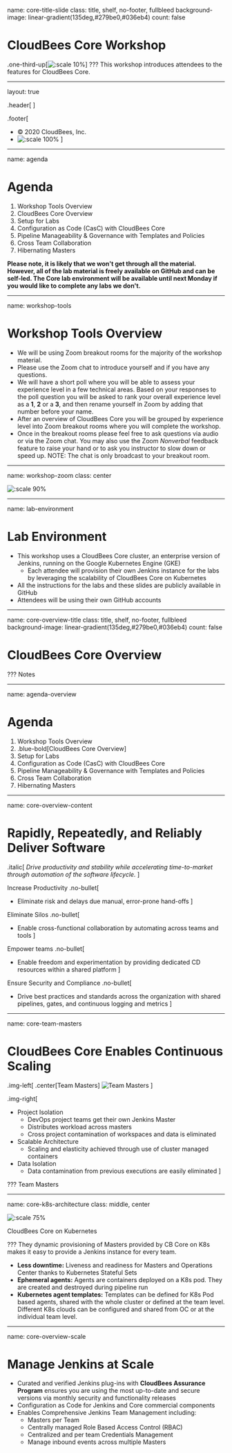 name: core-title-slide
class: title, shelf, no-footer, fullbleed
background-image: linear-gradient(135deg,#279be0,#036eb4)
count: false


# CloudBees Core Workshop
.one-third-up[![:scale 10%](../img/Core-white.svg)]
???
This workshop introduces attendees to the features for CloudBees Core.

---
layout: true

.header[
]

.footer[
- © 2020 CloudBees, Inc.
- ![:scale 100%](../img/CloudBees-Submark-Full-Color.svg)
]
---
name: agenda
# Agenda

1. Workshop Tools Overview
2. CloudBees Core Overview
3. Setup for Labs
4. Configuration as Code (CasC) with CloudBees Core
5. Pipeline Manageability & Governance with Templates and Policies
6. Cross Team Collaboration
7. Hibernating Masters

**Please note, it is likely that we won't get through all the material. However, all of the lab material is freely available on GitHub and can be self-led. The Core lab environment will be available until next Monday if you would like to complete any labs we don't.**

---
name: workshop-tools
# Workshop Tools Overview

* We will be using Zoom breakout rooms for the majority of the workshop material.
* Please use the Zoom chat to introduce yourself and if you have any questions.
* We will have a short poll where you will be able to assess your experience level in a few technical areas. Based on your responses to the poll question you will be asked to rank your overall experience level as a **1**, **2** or a **3**, and then rename yourself in Zoom by adding that number before your name.
* After an overview of CloudBees Core you will be grouped by experience level into Zoom breakout rooms where you will complete the workshop.
* Once in the breakout rooms please feel free to ask questions via audio or via the Zoom chat. You may also use the Zoom *Nonverbal* feedback feature to raise your hand or to ask you instructor to slow down or speed up. NOTE: The chat is only broadcast to your breakout room.

---
name: workshop-zoom
class: center

![:scale 90%](img/zoom-tools.png)

---
name: lab-environment
# Lab Environment
* This workshop uses a CloudBees Core cluster, an enterprise version of Jenkins, running on the Google Kubernetes Engine (GKE)
  * Each attendee will provision their own Jenkins instance for the labs by leveraging the scalability of CloudBees Core on Kubernetes
* All the instructions for the labs and these slides are publicly available in GitHub
* Attendees will be using their own GitHub accounts 

---
name: core-overview-title
class: title, shelf, no-footer, fullbleed
background-image: linear-gradient(135deg,#279be0,#036eb4)
count: false

# CloudBees Core Overview

???
Notes

---
name: agenda-overview
# Agenda

1. Workshop Tools Overview
2. .blue-bold[CloudBees Core Overview]
3. Setup for Labs
4. Configuration as Code (CasC) with CloudBees Core
5. Pipeline Manageability & Governance with Templates and Policies
6. Cross Team Collaboration
7. Hibernating Masters

---
name: core-overview-content

# Rapidly, Repeatedly, and Reliably Deliver Software

.italic[
  *Drive productivity and stability while accelerating time-to-market through automation of the software lifecycle.*
]

Increase Productivity
.no-bullet[
* Eliminate risk and delays due manual, error-prone hand-offs
]

Eliminate Silos
.no-bullet[
* Enable cross-functional collaboration by automating across teams and tools
]

Empower teams
.no-bullet[
* Enable freedom and experimentation by providing dedicated CD resources within a shared platform
]

Ensure Security and Compliance
.no-bullet[
* Drive best practices and standards across the organization with shared pipelines, gates, and continuous logging and metrics
]

---
name: core-team-masters

# CloudBees Core Enables Continuous Scaling

.img-left[
  .center[Team Masters]
![Team Masters](img/dpa.png)
]

.img-right[
* Project Isolation
  * DevOps project teams get their own Jenkins Master
  * Distributes workload across masters
  * Cross project contamination of workspaces and data is eliminated
* Scalable Architecture
  * Scaling and elasticity achieved through use of cluster managed containers 
* Data Isolation
  * Data contamination from previous executions are easily eliminated
]

???
Team Masters

---
name: core-k8s-architecture
class: middle, center

![:scale 75%](img/core-k8s-architecture.svg)

CloudBees Core on Kubernetes

???
They dynamic provisioning of Masters provided by CB Core on K8s makes it easy to provide a Jenkins instance for every team.
* **Less downtime:** Liveness and readiness for Masters and Operations Center thanks to Kubernetes Stateful Sets
* **Ephemeral agents:** Agents are containers deployed on a K8s pod. They are created and destroyed during pipeline run
* **Kubernetes agent templates:** Templates can be defined for K8s Pod based agents, shared with the whole cluster or defined at the team level.
Different K8s clouds can be configured and shared from OC or at the individual team level.


---
name: core-overview-scale

# Manage Jenkins at Scale
* Curated and verified Jenkins plug-ins with **CloudBees Assurance Program** ensures you are using the most up-to-date and secure versions via monthly security and functionality releases 
* Configuration as Code for Jenkins and Core commercial components
* Enables Comprehensive Jenkins Team Management including:
  * Masters per Team
  * Centrally managed Role Based Access Control (RBAC)
  * Centralized and per team Credentials Management
  * Manage inbound events across multiple Masters
